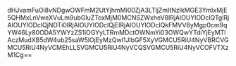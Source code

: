 dHJvamFuOi8vNDgwOWFmM2UtYjhmMi00ZjA3LTljZmItNzlkMGE3YmIxMjE5QHMxLnVweXVuLm9ubGluZToxMjM0MCNSZWxheV8lRjAlOUYlODclQTglRjAlOUYlODclQjNDTi0lRjAlOUYlODclQjElRjAlOUYlODclQkFMVV8yMgp0cm9qYW46Ly80ODA5YWYzZS1iOGYyLTRmMDctOWNmYi03OWQwYTdiYjEyMTlAczMudXB5dW4ub25saW5lOjEyMzQwI1JlbGF5XyVGMCU5RiU4NyVBRCVGMCU5RiU4NyVCMEhLLSVGMCU5RiU4NyVCQSVGMCU5RiU4NyVCOFVTXzM1Cg==